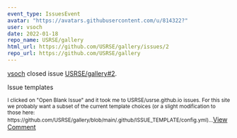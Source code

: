 ```yaml
---
event_type: IssuesEvent
avatar: "https://avatars.githubusercontent.com/u/814322?"
user: vsoch
date: 2022-01-18
repo_name: USRSE/gallery
html_url: https://github.com/USRSE/gallery/issues/2
repo_url: https://github.com/USRSE/gallery
---
```


<a href='https://github.com/vsoch' target='_blank'>vsoch</a> closed issue <a href='https://github.com/USRSE/gallery/issues/2' target='_blank'>USRSE/gallery#2</a>.

<p>Issue templates</p><small>I clicked on "Open Blank Issue" and it took me to USRSE/usrse.github.io issues. For this site we probably want a subset of the current template choices (or a slight modification to those here: https://github.com/USRSE/gallery/blob/main/.github/ISSUE_TEMPLATE/config.yml)...</small><a href='https://github.com/USRSE/gallery/issues/2' target='_blank'>View Comment</a>